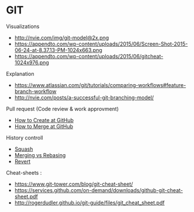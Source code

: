 # GIT

Visualizations
 * http://nvie.com/img/git-model@2x.png
 * https://appendto.com/wp-content/uploads/2015/06/Screen-Shot-2015-06-24-at-8.37.13-PM-1024x663.png
 * https://appendto.com/wp-content/uploads/2015/06/gitcheat-1024x976.png

Explanation 
 * https://www.atlassian.com/git/tutorials/comparing-workflows#feature-branch-workflow
 * http://nvie.com/posts/a-successful-git-branching-model/

Pull request (Code review & work approvment)
 * [How to Create at GitHub](https://help.github.com/articles/creating-a-pull-request/)
 * [How to Merge at GitHub](https://help.github.com/articles/merging-a-pull-request/)
 
History controll 
 * [Squash](https://makandracards.com/makandra/527-squash-several-git-commits-into-a-single-commit)
 * [Merging vs Rebasing](https://www.atlassian.com/git/tutorials/merging-vs-rebasing)
 * [Revert](https://www.atlassian.com/git/tutorials/resetting-checking-out-and-reverting)

Cheat-sheets :
 * https://www.git-tower.com/blog/git-cheat-sheet/
 * https://services.github.com/on-demand/downloads/github-git-cheat-sheet.pdf
 * http://rogerdudler.github.io/git-guide/files/git_cheat_sheet.pdf
 


